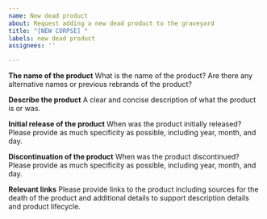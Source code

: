 ```yaml
---
name: New dead product
about: Request adding a new dead product to the graveyard
title: "[NEW CORPSE] "
labels: new dead product
assignees: ''

---
```


**The name of the product**
What is the name of the product? Are there any alternative names or previous rebrands of the product?

**Describe the product**
A clear and concise description of what the product is or was.

**Initial release of the product**
When was the product initially released? Please provide as much specificity as possible, including year, month, and day.

**Discontinuation of the product**
When was the product discontinued? Please provide as much specificity as possible, including year, month, and day.

**Relevant links**
Please provide links to the product including sources for the death of the product and additional details to support description details and product lifecycle.
